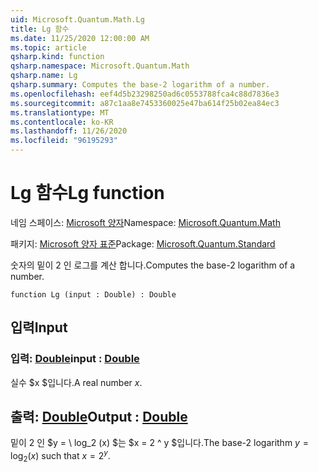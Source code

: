 ```yaml
---
uid: Microsoft.Quantum.Math.Lg
title: Lg 함수
ms.date: 11/25/2020 12:00:00 AM
ms.topic: article
qsharp.kind: function
qsharp.namespace: Microsoft.Quantum.Math
qsharp.name: Lg
qsharp.summary: Computes the base-2 logarithm of a number.
ms.openlocfilehash: eef4d5b23298250ad6c0553788fca4c88d7836e3
ms.sourcegitcommit: a87c1aa8e7453360025e47ba614f25b02ea84ec3
ms.translationtype: MT
ms.contentlocale: ko-KR
ms.lasthandoff: 11/26/2020
ms.locfileid: "96195293"
---
```

# <a name="lg-function"></a><span data-ttu-id="f58f6-102">Lg 함수</span><span class="sxs-lookup"><span data-stu-id="f58f6-102">Lg function</span></span>

<span data-ttu-id="f58f6-103">네임 스페이스: [Microsoft 양자](xref:Microsoft.Quantum.Math)</span><span class="sxs-lookup"><span data-stu-id="f58f6-103">Namespace: [Microsoft.Quantum.Math](xref:Microsoft.Quantum.Math)</span></span>

<span data-ttu-id="f58f6-104">패키지: [Microsoft 양자 표준](https://nuget.org/packages/Microsoft.Quantum.Standard)</span><span class="sxs-lookup"><span data-stu-id="f58f6-104">Package: [Microsoft.Quantum.Standard](https://nuget.org/packages/Microsoft.Quantum.Standard)</span></span>


<span data-ttu-id="f58f6-105">숫자의 밑이 2 인 로그를 계산 합니다.</span><span class="sxs-lookup"><span data-stu-id="f58f6-105">Computes the base-2 logarithm of a number.</span></span>

```qsharp
function Lg (input : Double) : Double
```


## <a name="input"></a><span data-ttu-id="f58f6-106">입력</span><span class="sxs-lookup"><span data-stu-id="f58f6-106">Input</span></span>

### <a name="input--double"></a><span data-ttu-id="f58f6-107">입력: [Double](xref:microsoft.quantum.lang-ref.double)</span><span class="sxs-lookup"><span data-stu-id="f58f6-107">input : [Double](xref:microsoft.quantum.lang-ref.double)</span></span>

<span data-ttu-id="f58f6-108">실수 $x $입니다.</span><span class="sxs-lookup"><span data-stu-id="f58f6-108">A real number $x$.</span></span>



## <a name="output--double"></a><span data-ttu-id="f58f6-109">출력: [Double](xref:microsoft.quantum.lang-ref.double)</span><span class="sxs-lookup"><span data-stu-id="f58f6-109">Output : [Double](xref:microsoft.quantum.lang-ref.double)</span></span>

<span data-ttu-id="f58f6-110">밑이 2 인 $y = \ log_2 (x) $는 $x = 2 ^ y $입니다.</span><span class="sxs-lookup"><span data-stu-id="f58f6-110">The base-2 logarithm $y = \log_2(x)$ such that $x = 2^y$.</span></span>
